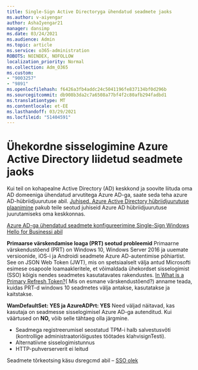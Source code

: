 ```yaml
---
title: Single-Sign Active Directoryga ühendatud seadmete jaoks
ms.author: v-aiyengar
author: AshaIyengar21
manager: dansimp
ms.date: 03/24/2021
ms.audience: Admin
ms.topic: article
ms.service: o365-administration
ROBOTS: NOINDEX, NOFOLLOW
localization_priority: Normal
ms.collection: Adm_O365
ms.custom:
- "9003257"
- "9891"
ms.openlocfilehash: f6426a3fb4addc24c5041196fe837134bf0d296b
ms.sourcegitcommit: db908b3da2c7a6508a77bf4f2c80afb294fadbd1
ms.translationtype: MT
ms.contentlocale: et-EE
ms.lasthandoff: 03/29/2021
ms.locfileid: "51404591"
---
```

# <a name="single-sign-on-for-azure-active-directory-joined-devices"></a>Ühekordne sisselogimine Azure Active Directory liidetud seadmete jaoks

Kui teil on kohapealne Active Directory (AD) keskkond ja soovite liituda oma AD domeeniga ühendatud arvutitega Azure AD-ga, saate seda teha azure AD-hübriidjuurutuse abil. [Juhised. Azure Active Directory hübriidjuurutuse plaanimine](https://docs.microsoft.com/azure/active-directory/devices/hybrid-azuread-join-plan) pakub teile seotud juhiseid Azure AD hübriidjuurutuse juurutamiseks oma keskkonnas.

[Azure AD-ga ühendatud seadmete konfigureerimine Single-Sign Windows Hello for Businessi abil](https://docs.microsoft.com/azure/active-directory/devices/hybrid-azuread-join-plan) 

**Primaarse värskendamise loaga (PRT) seotud probleemid** Primaarne värskendustõend (PRT) on Windows 10, Windows Server 2016 ja uuemate versioonide, iOS-i ja Androidi seadmete Azure AD-autentimise põhiartist. See on JSON Web Token (JWT), mis on spetsiaalselt välja antud Microsofti esimese osapoole loamaakleritele, et võimaldada ühekordset sisselogimist (SSO) kõigis nendes seadmetes kasutatavates rakendustes. [In What is a Primary Refresh Token?](https://docs.microsoft.com/azure/active-directory/devices/concept-primary-refresh-token)( Mis on esmane värskendustõend?) anname teada, kuidas PRT-d windows 10 seadmetes välja antakse, kasutatakse ja kaitstakse.

**WamDefaultSet: YES ja AzureADPrt: YES** Need väljad näitavad, kas kasutaja on seadmesse sisselogimisel Azure AD-ga autenditud. Kui väärtused on **NO,** võib selle tähtaeg olla järgmine.

- Seadmega registreerumisel seostatud TPM-i halb salvestusvõti (kontrollige administraatoriõigustes töötades klahvisignTesti).
- Alternatiivne sisselogimistunnus
- HTTP-puhverserverit ei leitud

Seadmete tõrkeotsing käsu dsregcmd abil – [SSO olek](https://docs.microsoft.com/azure/active-directory/devices/troubleshoot-device-dsregcmd#sso-state)
